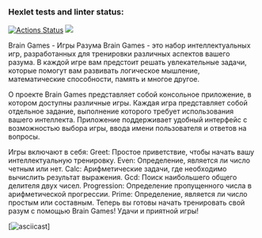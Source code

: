 ### Hexlet tests and linter status:
[![Actions Status](https://github.com/Grand9/java-project-61/actions/workflows/hexlet-check.yml/badge.svg)](https://github.com/Grand9/java-project-61/actions)
<a href="https://codeclimate.com/github/Grand9/java-project-61/maintainability"><img src="https://api.codeclimate.com/v1/badges/b890b7116438bbbc26dd/maintainability" /></a>

Brain Games - Игры Разума
Brain Games - это набор интеллектуальных игр, разработанных для тренировки различных аспектов вашего разума. В каждой игре вам предстоит решать увлекательные задачи, которые помогут вам развивать логическое мышление, математические способности, память и многое другое.

О проекте
Brain Games представляет собой консольное приложение, в котором доступны различные игры. Каждая игра представляет собой отдельное задание, выполнение которого требует использования вашего интеллекта. Приложение поддерживает удобный интерфейс с возможностью выбора игры, ввода имени пользователя и ответов на вопросы.

Игры включают в себя:
Greet: Простое приветствие, чтобы начать вашу интеллектуальную тренировку.
Even: Определение, является ли число четным или нет.
Calc: Арифметические задачи, где необходимо вычислить результат выражения.
Gcd: Поиск наибольшего общего делителя двух чисел.
Progression: Определение пропущенного числа в арифметической прогрессии.
Prime: Определение, является ли число простым или составным.
Теперь вы готовы начать тренировать свой разум с помощью Brain Games! Удачи и приятной игры!

[![asciicast](https://asciinema.org/a/bhx5gQZJEex5VwdAWIU0W409s.svg)]
